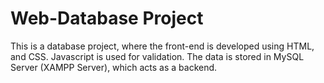 # Web-Database Project
This is a database project, where the front-end is developed using HTML, and CSS. Javascript is used for validation. The data is stored in MySQL Server (XAMPP Server), which acts as a backend. 
